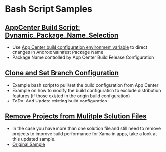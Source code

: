 # Bash Script Samples

## [AppCenter Build Script: Dynamic_Package_Name_Selection](/docs/AppCenter_Build_Script_Dynamic_Package_Name_Selection.md)
* Use [App Center build configuration environment variable](https://docs.microsoft.com/en-us/appcenter/build/custom/variables/#variables-declared-in-build-configuration) to direct changes in AndroidMainifest Package Name
* Package Name controlled by App Center Build Release Configuration 

## [Clone and Set Branch Configuration](/scripts/CloneBranchBuildConfig.sh)
* Example bash script to pull/set the build configuration from App Center
* Example on how to modify the build configuration to exclude distribution features (if those existed in the origin build configuration)
* ToDo: Add Update existing build configuration

## [Remove Projects from Mulitple Solution Files ](/scripts/Remove_Projects_From_Solution.sh)
* In the case you have more than one solution file and still need to remove projects to improve build performance for Xamarin apps, take a look at this updated sample.
* [Original Sample](https://github.com/tdevere/AppCenterSupportDocs/blob/main/Build/error_MSB4057_The_target_IsProjectRestoreSupported_does_not_exist_in_the_project.md#workaround)